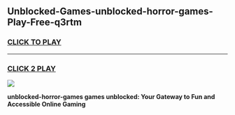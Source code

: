 
## Unblocked-Games-unblocked-horror-games-Play-Free-q3rtm
<h3>
<a href="https://premium76.site?title=unblocked-horror-games&ref=19M">CLICK TO PLAY</a></h3>
<hr>

<h3>
<a href="https://premium76.site?title=unblocked-horror-games&ref=19M">CLICK 2 PLAY</a>
  
</h3>

<a href="https://premium76.site?title=unblocked-horror-games&ref=19M"><img src="https://clearcache.store/games.png"></a>


**unblocked-horror-games games unblocked: Your Gateway to Fun and Accessible Online Gaming**
